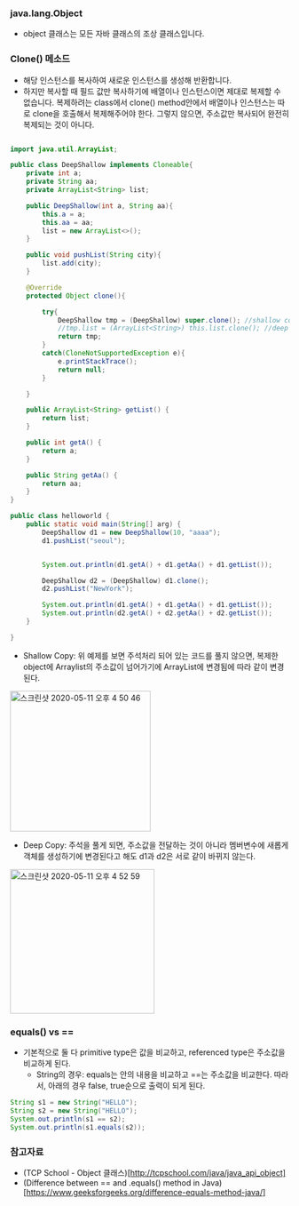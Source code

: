 ### java.lang.Object

- object 클래스는 모든 자바 클래스의 조상 클래스입니다.


### Clone() 메소드

- 해당 인스턴스를 복사하여 새로운 인스턴스를 생성해 반환합니다.
- 하지만 복사할 때 필드 값만 복사하기에 배열이나 인스턴스이면 제대로 복제할 수 없습니다. 복제하려는 class에서 clone() method안에서 배열이나 인스턴스는 따로 
clone을 호출해서 복제해주어야 한다. 그렇지 않으면, 주소값만 복사되어 완전히 복제되는 것이 아니다.

```java

import java.util.ArrayList;

public class DeepShallow implements Cloneable{
    private int a;
    private String aa;
    private ArrayList<String> list;

    public DeepShallow(int a, String aa){
        this.a = a;
        this.aa = aa;
        list = new ArrayList<>();
    }

    public void pushList(String city){
        list.add(city);
    }

    @Override
    protected Object clone(){

        try{
            DeepShallow tmp = (DeepShallow) super.clone(); //shallow copy
            //tmp.list = (ArrayList<String>) this.list.clone(); //deep copy
            return tmp;
        }
        catch(CloneNotSupportedException e){
            e.printStackTrace();
            return null;
        }

    }

    public ArrayList<String> getList() {
        return list;
    }

    public int getA() {
        return a;
    }

    public String getAa() {
        return aa;
    }
}

public class helloworld {
    public static void main(String[] arg) {
        DeepShallow d1 = new DeepShallow(10, "aaaa");
        d1.pushList("seoul");


        System.out.println(d1.getA() + d1.getAa() + d1.getList());

        DeepShallow d2 = (DeepShallow) d1.clone();
        d2.pushList("NewYork");

        System.out.println(d1.getA() + d1.getAa() + d1.getList());
        System.out.println(d2.getA() + d2.getAa() + d2.getList());
    }

}

```

- Shallow Copy: 위 예제를 보면 주석처리 되어 있는 코드를 풀지 않으면, 복제한 object에 Arraylist의 주소값이 넘어가기에 ArrayList에 변경됨에 따라 같이 변경된다.

<img width="253" alt="스크린샷 2020-05-11 오후 4 50 46" src="https://user-images.githubusercontent.com/26040955/81537058-9103fa80-93a7-11ea-9566-fe5699fb525c.png">

- Deep Copy: 주석을 풀게 되면, 주소값을 전달하는 것이 아니라 멤버변수에 새롭게 객체를 생성하기에 변경된다고 해도 d1과 d2은 서로 같이 바뀌지 않는다.

<img width="260" alt="스크린샷 2020-05-11 오후 4 52 59" src="https://user-images.githubusercontent.com/26040955/81537244-e04a2b00-93a7-11ea-8b7e-1bee8652c429.png">


### equals() vs ==
- 기본적으로 둘 다 primitive type은 값을 비교하고, referenced type은 주소값을 비교하게 된다.
  * String의 경우: equals는 안의 내용을 비교하고 ==는 주소값을 비교한다. 따라서, 아래의 경우 false, true순으로 출력이 되게 된다.

```java
String s1 = new String("HELLO");
String s2 = new String("HELLO");
System.out.println(s1 == s2);
System.out.println(s1.equals(s2));
```


### 참고자료
- (TCP School - Object 클래스)[http://tcpschool.com/java/java_api_object]
- (Difference between == and .equals() method in Java)[https://www.geeksforgeeks.org/difference-equals-method-java/]
